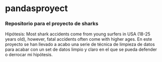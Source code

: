 # pandasproyect
### Repositorio para el proyecto de sharks
Hipótesis: Most shark accidents come from young surfers in USA (18-25 years old), however, fatal accidents often come with higher ages.
En este proyecto se han llevado a acabo una serie de técnica de limpieza de datos para acabar con un set de datos limpio y claro en el que se pueda defender o derrocar mi hipótesis.
